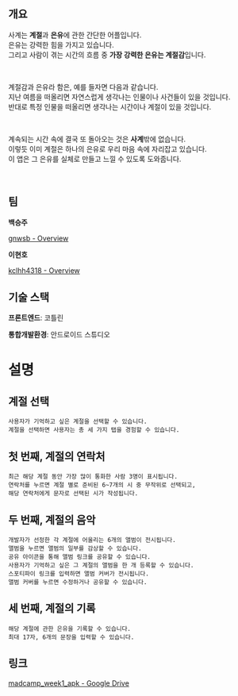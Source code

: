 <h2 id="-">개요</h2>
<p>사계는 <strong>계절</strong>과 <strong>은유</strong>에 관한 간단한 어플입니다.<br>
은유는 강력한 힘을 가지고 있습니다.<br>
그리고 사람이 겪는 시간의 흐름 중 <strong>가장 강력한 은유는 계절감</strong>입니다.</p><br>
<p>계절감과 은유라 함은, 예를 들자면 다음과 같습니다.<br>
지난 여름을 떠올리면 자연스럽게 생각나는 인물이나 사건들이 있을 것입니다.<br>
반대로 특정 인물을 떠올리면 생각나는 시간이나 계절이 있을 것입니다.</p><br>
<p>계속되는 시간 속에 결국 또 돌아오는 것은 <strong>사계</strong>밖에 없습니다.<br>
이렇듯 이미 계절은 하나의 은유로 우리 마음 속에 자리잡고 있습니다.<br>
이 앱은 그 은유를 실체로 만들고 느낄 수 있도록 도와줍니다.</p><br>
<h2 id="-">팀</h2>
<p><strong>백승주</strong> </p>
<p><a href="https://github.com/gnwsb">gnwsb - Overview</a></p>
<p><strong>이현호</strong> </p>
<p><a href="https://github.com/kclhh4318">kclhh4318 - Overview</a></p>
<h2 id="-">기술 스택</h2>
<p><strong>프론트엔드</strong>: 코틀린</p>
<p><strong>통합개발환경</strong>: 안드로이드 스튜디오</p>
<h1>설명</h1>
<h2>계절 선택</h2>
<pre><code>사용자가 기억하고 싶은 계절을 선택할 수 있습니다.
계절을 선택하면 사용자는 총 세 가지 탭을 경험할 수 있습니다.
</code></pre><h2 id="-"><strong>첫 번째, 계절의 연락처</strong></h2>
<pre><code>최근 해당 계절 동안 가장 많이 통화한 사람 <span class="hljs-number">3</span>명이 표시됩니다.
연락처를 누르면 계절 별로 준비된 <span class="hljs-number">6</span>~<span class="hljs-number">7</span>개의 시 중 무작위로 선택되고, 
해당 연락처에게 문자로 선택된 시가 작성됩니다.
</code></pre><h2 id="-"><strong>두 번째, 계절의 음악</strong></h2>
<pre><code>개발자가 선정한 각 계절에 어울리는 <span class="hljs-number">6</span>개의 앨범이 전시됩니다.
앨범을 누르면 앨범의 일부를 감상할 수 있습니다. 
공유 아이콘을 통해 앨범 링크를 공유할 수 있습니다.
사용자가 기억하고 싶은 그 계절의 앨범을 한 개 등록할 수 있습니다. 
스포티파이 링크를 입력하면 앨범 커버가 전시됩니다. 
앨범 커버를 누르면 수정하거나 공유할 수 있습니다.
</code></pre><h2 id="-"><strong>세 번째, 계절의 기록</strong></h2>
<pre><code>해당 계절에 관한 은유을 기록할 수 있습니다. 
최대 <span class="hljs-number">17</span>자, <span class="hljs-number">6</span>개의 문장을 입력할 수 있습니다.
</code></pre><h2 id="-">링크</h2>
<p><a href="https://drive.google.com/drive/folders/1EcDny_wTzRMbn8KR9gjaNUtue8EFG-Ki?usp=sharing">madcamp_week1_apk - Google Drive</a></p>
